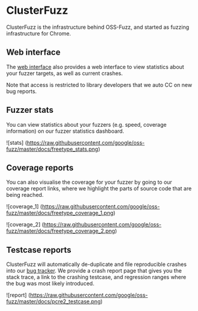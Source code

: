 # ClusterFuzz

ClusterFuzz is the infrastructure behind OSS-Fuzz, and started as fuzzing
infrastructure for Chrome.

## Web interface

The [web interface](https://clusterfuzz-external.appspot.com/v2) also provides a
web interface to view statistics about your fuzzer targets, as well as current
crashes.

Note that access is restricted to library developers that we auto CC on new bug
reports.

## Fuzzer stats

You can view statistics about your fuzzers (e.g. speed, coverage information) on
our fuzzer statistics dashboard.

![stats]
(https://raw.githubusercontent.com/google/oss-fuzz/master/docs/freetype_stats.png)

## Coverage reports

You can also visualise the coverage for your fuzzer by going to our coverage
report links, where we highlight the parts of source code that are being
reached.

![coverage_1]
(https://raw.githubusercontent.com/google/oss-fuzz/master/docs/freetype_coverage_1.png)

![coverage_2]
(https://raw.githubusercontent.com/google/oss-fuzz/master/docs/freetype_coverage_2.png)

## Testcase reports

ClusterFuzz will automatically de-duplicate and file reproducible crashes into
our [bug tracker](https://bugs.chromium.org/p/monorail). We provide a crash
report page that gives you the stack trace, a link to the crashing testcase, and
regression ranges where the bug was most likely introduced.

![report]
(https://raw.githubusercontent.com/google/oss-fuzz/master/docs/pcre2_testcase.png)

